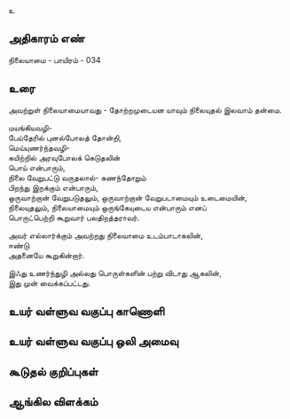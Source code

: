 உ


## அதிகாரம் எண்

நிலையாமை - பாயிரம் - 034

## உரை

அவற்றுள் நிலையாமையாவது  -
தோற்றமுடையன யாவும் நிலையுதல் இலவாம் தன்மை.  

மயங்கியவழி-  
பேய்தேரில் புனல்போலத் தோன்றி,  
மெய்யுணர்ந்தவழி-  
கயிற்றில் அரவுபோலக் கெடுதலின்  
பொய் என்பாரும்,  
நிலை வேறுபட்டு வருதலால்- 
கணந்தோறும்  
பிறந்து இறக்கும் என்பாரும்,  
ஒருவாற்றான் வேறுபடுதலும், 
ஒருவாற்றான் வேறுபடாமையும் உடைமையின்,  
நிலையுதலும், நிலையாமையும் ஒருங்கேயுடைய என்பாரும் எனப்  
பொருட்பெற்றி கூறுவார் பலதிறத்தராவர்.  

அவர் எல்லார்க்கும் அவற்றது நிலையாமை உடம்பாடாகலின்,  
ஈண்டு  
அதனையே கூறுகின்றார்.  

இஃது உணர்ந்துழி அல்லது பொருள்களின் பற்று விடாது ஆகலின்,  
இது முன் வைக்கப்பட்டது.


## உயர் வள்ளுவ வகுப்பு காணொளி


## உயர் வள்ளுவ வகுப்பு ஒலி அமைவு 


## கூடுதல் குறிப்புகள்


## ஆங்கில விளக்கம்

